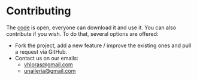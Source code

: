 # Contributing
The [code](https://github.com/Loracio/phase-portrait/) is open, everyone can download it and use it. You can also contribute if you wish. To do that, several options are offered:

* Fork the project, add a new feature / improve the existing ones and pull a request via GitHub.
* Contact us on our emails:
    * [vhloras@gmail.com](mailto:vhloras@gmail.com)
    * [unaileria@gmail.com](mailto:unaileria@gmail.com)

